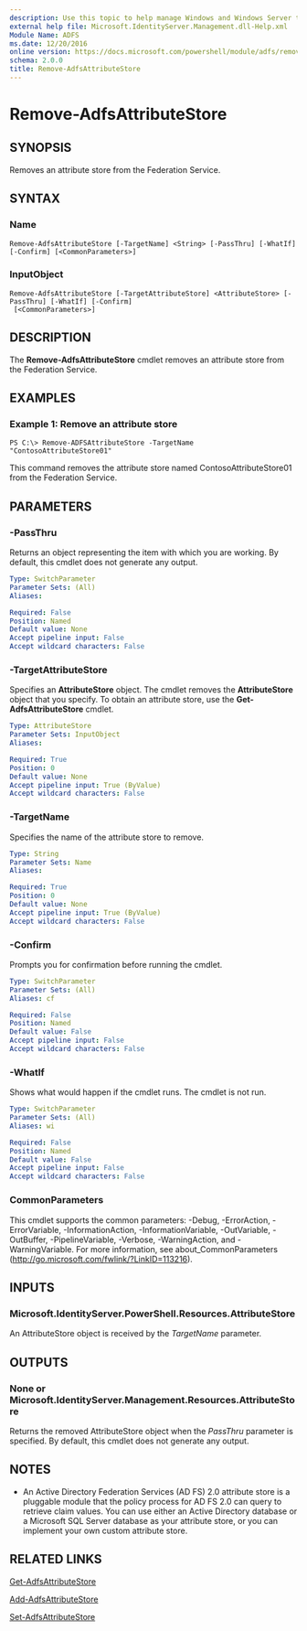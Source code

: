 ```yaml
---
description: Use this topic to help manage Windows and Windows Server technologies with Windows PowerShell.
external help file: Microsoft.IdentityServer.Management.dll-Help.xml
Module Name: ADFS
ms.date: 12/20/2016
online version: https://docs.microsoft.com/powershell/module/adfs/remove-adfsattributestore?view=windowsserver2019-ps&wt.mc_id=ps-gethelp
schema: 2.0.0
title: Remove-AdfsAttributeStore
---
```


# Remove-AdfsAttributeStore

## SYNOPSIS
Removes an attribute store from the Federation Service.

## SYNTAX

### Name
```
Remove-AdfsAttributeStore [-TargetName] <String> [-PassThru] [-WhatIf] [-Confirm] [<CommonParameters>]
```

### InputObject
```
Remove-AdfsAttributeStore [-TargetAttributeStore] <AttributeStore> [-PassThru] [-WhatIf] [-Confirm]
 [<CommonParameters>]
```

## DESCRIPTION
The **Remove-AdfsAttributeStore** cmdlet removes an attribute store from the Federation Service.

## EXAMPLES

### Example 1: Remove an attribute store
```
PS C:\> Remove-ADFSAttributeStore -TargetName "ContosoAttributeStore01"
```

This command removes the attribute store named ContosoAttributeStore01 from the Federation Service.

## PARAMETERS

### -PassThru
Returns an object representing the item with which you are working.
By default, this cmdlet does not generate any output.

```yaml
Type: SwitchParameter
Parameter Sets: (All)
Aliases: 

Required: False
Position: Named
Default value: None
Accept pipeline input: False
Accept wildcard characters: False
```

### -TargetAttributeStore
Specifies an **AttributeStore** object.
The cmdlet removes the **AttributeStore** object that you specify.
To obtain an attribute store, use the **Get-AdfsAttributeStore** cmdlet.

```yaml
Type: AttributeStore
Parameter Sets: InputObject
Aliases: 

Required: True
Position: 0
Default value: None
Accept pipeline input: True (ByValue)
Accept wildcard characters: False
```

### -TargetName
Specifies the name of the attribute store to remove.

```yaml
Type: String
Parameter Sets: Name
Aliases: 

Required: True
Position: 0
Default value: None
Accept pipeline input: True (ByValue)
Accept wildcard characters: False
```

### -Confirm
Prompts you for confirmation before running the cmdlet.

```yaml
Type: SwitchParameter
Parameter Sets: (All)
Aliases: cf

Required: False
Position: Named
Default value: False
Accept pipeline input: False
Accept wildcard characters: False
```

### -WhatIf
Shows what would happen if the cmdlet runs.
The cmdlet is not run.

```yaml
Type: SwitchParameter
Parameter Sets: (All)
Aliases: wi

Required: False
Position: Named
Default value: False
Accept pipeline input: False
Accept wildcard characters: False
```

### CommonParameters
This cmdlet supports the common parameters: -Debug, -ErrorAction, -ErrorVariable, -InformationAction, -InformationVariable, -OutVariable, -OutBuffer, -PipelineVariable, -Verbose, -WarningAction, and -WarningVariable. For more information, see about_CommonParameters (http://go.microsoft.com/fwlink/?LinkID=113216).

## INPUTS

### Microsoft.IdentityServer.PowerShell.Resources.AttributeStore

An AttributeStore object is received by the *TargetName* parameter.

## OUTPUTS

### None or Microsoft.IdentityServer.Management.Resources.AttributeStore

Returns the removed AttributeStore object when the *PassThru* parameter is specified. By default, this cmdlet does not generate any output.

## NOTES
* An Active Directory Federation Services (AD FS) 2.0 attribute store is a pluggable module that the policy process for AD FS 2.0 can query to retrieve claim values. You can use either an Active Directory database or a Microsoft SQL Server database as your attribute store, or you can implement your own custom attribute store.

## RELATED LINKS

[Get-AdfsAttributeStore](./Get-AdfsAttributeStore.md)

[Add-AdfsAttributeStore](./Add-AdfsAttributeStore.md)

[Set-AdfsAttributeStore](./Set-AdfsAttributeStore.md)

